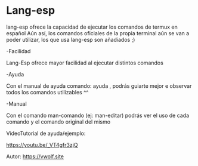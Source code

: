 # Lang-esp

lang-esp ofrece la capacidad de ejecutar los comandos de termux en español
Aún así, los comandos oficiales de la propia terminal aún se van a poder utilizar, los que usa lang-esp son añadiados ;)


-Facilidad

Lang-Esp ofrece mayor facilidad al ejecutar distintos comandos


-Ayuda

Con el manual de ayuda comando: ayuda , podrás guiarte mejor e observar todos los comandos utilizables ^^


-Manual

Con el comando man-comando (ej: man-editar) podrás ver el uso de cada comando y el comando original del mismo


VideoTutorial de ayuda/ejemplo:

https://youtu.be/_VT4gfr3zjQ


Autor: https://vwolf.site




